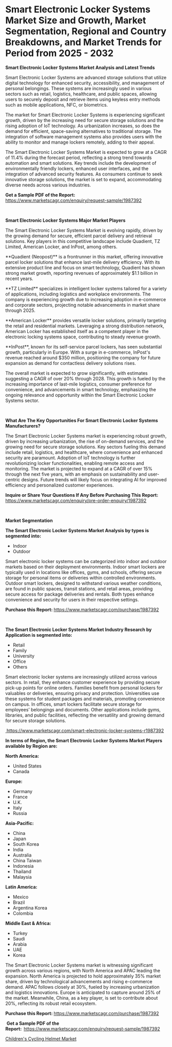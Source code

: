 <p><h1>Smart Electronic Locker Systems Market Size and Growth, Market Segmentation, Regional and Country Breakdowns, and Market Trends for Period from 2025 -  2032</h1></p><p><strong>Smart Electronic Locker Systems Market Analysis and Latest Trends</strong></p>
<p><p>Smart Electronic Locker Systems are advanced storage solutions that utilize digital technology for enhanced security, accessibility, and management of personal belongings. These systems are increasingly used in various sectors such as retail, logistics, healthcare, and public spaces, allowing users to securely deposit and retrieve items using keyless entry methods such as mobile applications, NFC, or biometrics. </p><p>The market for Smart Electronic Locker Systems is experiencing significant growth, driven by the increasing need for secure storage solutions and the rising adoption of IoT technology. As urbanization increases, so does the demand for efficient, space-saving alternatives to traditional storage. The integration of software management systems also provides users with the ability to monitor and manage lockers remotely, adding to their appeal.</p><p>The Smart Electronic Locker Systems Market is expected to grow at a CAGR of 11.4% during the forecast period, reflecting a strong trend towards automation and smart solutions. Key trends include the development of environmentally friendly lockers, enhanced user interfaces, and the integration of advanced security features. As consumers continue to seek innovative storage solutions, the market is set to expand, accommodating diverse needs across various industries.</p></p>
<p><strong>Get a Sample PDF of the Report:&nbsp;</strong> <a href="https://www.marketscagr.com/enquiry/request-sample/1987392?utm_campaign=1848&utm_medium=2&utm_source=Github&utm_content=ia&utm_term=10022025&utm_id=smart-electronic-locker-systems">https://www.marketscagr.com/enquiry/request-sample/1987392</a></p>
<p>&nbsp;</p>
<p><strong>Smart Electronic Locker Systems Major Market Players</strong></p>
<p><p>The Smart Electronic Locker Systems Market is evolving rapidly, driven by the growing demand for secure, efficient parcel delivery and retrieval solutions. Key players in this competitive landscape include Quadient, TZ Limited, American Locker, and InPost, among others.</p><p>**Quadient (Neopost)** is a frontrunner in this market, offering innovative parcel locker solutions that enhance last-mile delivery efficiency. With its extensive product line and focus on smart technology, Quadient has shown strong market growth, reporting revenues of approximately $1.1 billion in recent years.</p><p>**TZ Limited** specializes in intelligent locker systems tailored for a variety of applications, including logistics and workplace environments. The company is experiencing growth due to increasing adoption in e-commerce and corporate sectors, projecting notable advancements in market share through 2025.</p><p>**American Locker** provides versatile locker solutions, primarily targeting the retail and residential markets. Leveraging a strong distribution network, American Locker has established itself as a competent player in the electronic locking systems space, contributing to steady revenue growth.</p><p>**InPost**, known for its self-service parcel lockers, has seen substantial growth, particularly in Europe. With a surge in e-commerce, InPost's revenue reached around $350 million, positioning the company for future expansion as demand for contactless delivery solutions rises.</p><p>The overall market is expected to grow significantly, with estimates suggesting a CAGR of over 20% through 2028. This growth is fueled by the increasing importance of last-mile logistics, consumer preference for convenience, and advancements in smart technology, emphasizing the ongoing relevance and opportunity within the Smart Electronic Locker Systems sector.</p></p>
<p>&nbsp;</p>
<p><strong>What Are The Key Opportunities For Smart Electronic Locker Systems Manufacturers?</strong></p>
<p><p>The Smart Electronic Locker Systems market is experiencing robust growth, driven by increasing urbanization, the rise of on-demand services, and the growing need for secure storage solutions. Key sectors fueling this demand include retail, logistics, and healthcare, where convenience and enhanced security are paramount. Adoption of IoT technology is further revolutionizing locker functionalities, enabling remote access and monitoring. The market is projected to expand at a CAGR of over 15% through the next five years, with an emphasis on sustainability and user-centric designs. Future trends will likely focus on integrating AI for improved efficiency and personalized customer experiences.</p></p>
<p><strong>Inquire or Share Your Questions If Any Before Purchasing This Report:</strong> <a href="https://www.marketscagr.com/enquiry/pre-order-enquiry/1987392?utm_campaign=1848&utm_medium=2&utm_source=Github&utm_content=ia&utm_term=10022025&utm_id=smart-electronic-locker-systems">https://www.marketscagr.com/enquiry/pre-order-enquiry/1987392</a></p>
<p>&nbsp;</p>
<p><strong>Market Segmentation</strong></p>
<p><strong>The Smart Electronic Locker Systems Market Analysis by types is segmented into:</strong></p>
<p><ul><li>Indoor</li><li>Outdoor</li></ul></p>
<p><p>Smart electronic locker systems can be categorized into indoor and outdoor markets based on their deployment environments. Indoor smart lockers are typically used in locations like offices, gyms, and schools, offering secure storage for personal items or deliveries within controlled environments. Outdoor smart lockers, designed to withstand various weather conditions, are found in public spaces, transit stations, and retail areas, providing secure access for package deliveries and rentals. Both types enhance convenience and security for users in their respective settings.</p></p>
<p><strong>Purchase this Report:&nbsp;</strong><a href="https://www.marketscagr.com/purchase/1987392?utm_campaign=1848&utm_medium=2&utm_source=Github&utm_content=ia&utm_term=10022025&utm_id=smart-electronic-locker-systems">https://www.marketscagr.com/purchase/1987392</a></p>
<p>&nbsp;</p>
<p><strong>The Smart Electronic Locker Systems Market Industry Research by Application is segmented into:</strong></p>
<p><ul><li>Retail</li><li>Family</li><li>University</li><li>Office</li><li>Others</li></ul></p>
<p><p>Smart electronic locker systems are increasingly utilized across various sectors. In retail, they enhance customer experience by providing secure pick-up points for online orders. Families benefit from personal lockers for valuables or deliveries, ensuring privacy and protection. Universities use these systems for student packages and materials, promoting convenience on campus. In offices, smart lockers facilitate secure storage for employees’ belongings and documents. Other applications include gyms, libraries, and public facilities, reflecting the versatility and growing demand for secure storage solutions.</p></p>
<p><a href="https://www.marketscagr.com/smart-electronic-locker-systems-r1987392?utm_campaign=1848&utm_medium=2&utm_source=Github&utm_content=ia&utm_term=10022025&utm_id=smart-electronic-locker-systems">&nbsp;https://www.marketscagr.com/smart-electronic-locker-systems-r1987392</a></p>
<p><strong>In terms of Region, the Smart Electronic Locker Systems Market Players available by Region are:</strong></p>
<p>
    <p> <strong> North America: </strong>
        <ul>
            <li>United States</li>
            <li>Canada</li>
        </ul>
        </p> 
    <p> <strong> Europe: </strong>
        <ul>
            <li>Germany</li>
            <li>France</li>
            <li>U.K.</li>
            <li>Italy</li>
            <li>Russia</li>
        </ul>
        </p> 
    <p> <strong> Asia-Pacific: </strong>
        <ul>
            <li>China</li>
            <li>Japan</li>
            <li>South Korea</li>
            <li>India</li>
            <li>Australia</li>
            <li>China Taiwan</li>
            <li>Indonesia</li>
            <li>Thailand</li>
            <li>Malaysia</li>
        </ul>
        </p> 
    <p> <strong> Latin America: </strong>
        <ul>
            <li>Mexico</li>
            <li>Brazil</li>
            <li>Argentina Korea</li>
            <li>Colombia</li>
        </ul>
        </p> 
    <p> <strong> Middle East & Africa: </strong>
        <ul>
            <li>Turkey</li>
            <li>Saudi</li>
            <li>Arabia</li>
            <li>UAE</li>
            <li>Korea</li>
        </ul>
    </p>
    </p>
<p><p>The Smart Electronic Locker Systems market is witnessing significant growth across various regions, with North America and APAC leading the expansion. North America is projected to hold approximately 35% market share, driven by technological advancements and rising e-commerce demand. APAC follows closely at 30%, fueled by increasing urbanization and logistics innovations. Europe is anticipated to capture around 25% of the market. Meanwhile, China, as a key player, is set to contribute about 20%, reflecting its robust retail ecosystem.</p></p>
<p><strong>Purchase this Report: </strong><a href="https://www.marketscagr.com/purchase/1987392?utm_campaign=1848&utm_medium=2&utm_source=Github&utm_content=ia&utm_term=10022025&utm_id=smart-electronic-locker-systems">https://www.marketscagr.com/purchase/1987392</a></p>
<p>&nbsp;<strong>Get a Sample PDF of the Report:&nbsp;&nbsp;</strong><a href="https://www.marketscagr.com/enquiry/request-sample/1987392?utm_campaign=1848&utm_medium=2&utm_source=Github&utm_content=ia&utm_term=10022025&utm_id=smart-electronic-locker-systems">https://www.marketscagr.com/enquiry/request-sample/1987392</a></p>
<p><strong></strong></p>
<p><p><a href="https://github.com/marloy8/Market-Research-Report-List-7/blob/main/childrens-cycling-helmet-market.md?utm_campaign=1848&utm_medium=2&utm_source=Github&utm_content=ia&utm_term=10022025&utm_id=smart-electronic-locker-systems">Children's Cycling Helmet Market</a></p></p>